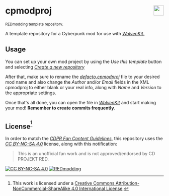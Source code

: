 # cpmodproj <img align="right" src="https://user-images.githubusercontent.com/99456326/253195160-df589079-e508-4c30-8bd4-f7acebc43187.svg" width="32px">

<sup>REDmodding template repository.</sup>

A template repository for a Cyberpunk mod for use with [_WolvenKit_.][wolvenkit]

## Usage

You can set up your own mod project by using the _Use this template_ button and selecting [_Create a new repository_](https://github.com/new?template_name=cpmodproj&template_owner=nullfrctl)

After that, make sure to rename the [_defacto.cpmodproj_](https://github.com/nullfrctl/cpmodproj/blob/main/defacto.cpmodproj) file to your desired mod name and also change the _Author_ and/or _Email_ fields in the XML cpmodproj to either blank or your real info, along with  _Name_ and _Version_ to the appropriate settings.

Once that's all done, you can open the file in [_WolvenKit_][wolvenkit] and start making your mod! **Remember to create commits frequently**.

## License<sup>[^1]</sup>

In order to match the [_CDPR Fan Content Guidelines_](https://www.cdprojektred.com/en/fan-content), this repository uses the [_CC BY-NC-SA 4.0_][cc-by-nc-sa] license, along with this notification:

> This is an unofficial fan work and is not approved/endorsed by CD PROJEKT RED.

[![CC BY-NC-SA 4.0](https://licensebuttons.net/l/by-nc-sa/4.0/80x15.png)][cc-by-nc-sa]
[![REDmodding](https://user-images.githubusercontent.com/99456326/253461896-09a7b108-4f51-40ed-82c7-a319c0fb29ee.png)](https://redmodding.org/)

[cc-by-nc-sa]: http://creativecommons.org/licenses/by-nc-sa/4.0/
[wolvenkit]: https://github.com/WolvenKit/WolvenKit
[^1]: This work is licensed under a [Creative Commons Attribution-NonCommercial-ShareAlike 4.0 International License][cc-by-nc-sa].
